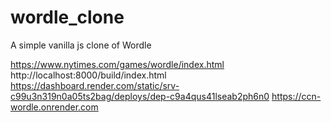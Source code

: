 # wordle_clone

A simple vanilla js clone of Wordle

https://www.nytimes.com/games/wordle/index.html 
http://localhost:8000/build/index.html
https://dashboard.render.com/static/srv-c99u3n319n0a05ts2bag/deploys/dep-c9a4qus41lseab2ph6n0
https://ccn-wordle.onrender.com
